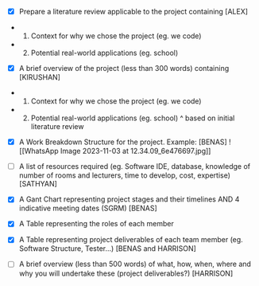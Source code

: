 - [x] Prepare a literature review applicable to the project containing [ALEX]
- 1. Context for why we chose the project (eg. we code)
- 2. Potential real-world applications (eg. school)

- [x] A brief overview of the project (less than 300 words) containing [KIRUSHAN]
- 1. Context for why we chose the project (eg. we code)
- 2. Potential real-world applications (eg. school)
^ based on initial literature review

- [x] A Work Breakdown Structure for the project. Example: [BENAS]
![[WhatsApp Image 2023-11-03 at 12.34.09_6e476697.jpg]]

- [ ] A list of resources required (eg. Software IDE, database, knowledge of number of rooms and lecturers, time to develop, cost, expertise) [SATHYAN]

- [x] A Gant Chart representing project stages and their timelines AND 4 indicative meeting dates (SGRM) [BENAS]

- [x] A Table representing the roles of each member

- [x] A Table representing project deliverables of each team member (eg. Software Structure, Tester...) [BENAS and HARRISON]

- [ ] A brief overview (less than 500 words) of what, how, when, where and why you will undertake these (project deliverables?) [HARRISON]